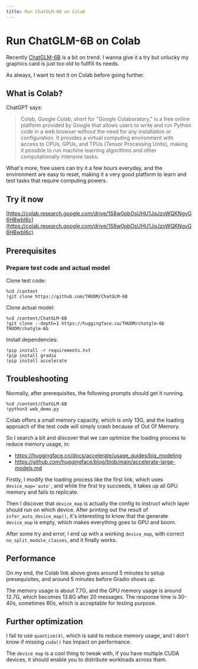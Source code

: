 ```yaml
---
title: Run ChatGLM-6B on Colab
---
```


# Run ChatGLM-6B on Colab

Recently [ChatGLM-6B](https://github.com/THUDM/ChatGLM-6B) is a bit on trend. I wanna give it a try but unlucky my graphics card is just too old to fullfill its needs.

As always, I want to test it on Colab before going further.

## What is Colab?

ChatGPT says:

> Colab, Google Colab, short for "Google Colaboratory," is a free online platform provided by Google that allows users to write and run Python code in a web browser without the need for any installation or configuration. It provides a virtual computing environment with access to CPUs, GPUs, and TPUs (Tensor Processing Units), making it possible to run machine learning algorithms and other computationally intensive tasks.

What's more, free users can try it a few hours everyday, and the environment are easy to reset, making it a very good platform to learn and test tasks that require computing powers.

## Try it now

[https://colab.research.google.com/drive/1S8w0pbOsUHU1JqJzoWQKNgvG6HBwbI6c](https://colab.research.google.com/drive/1S8w0pbOsUHU1JqJzoWQKNgvG6HBwbI6c)

## Prerequisites

### Prepare test code and actual model

Clone test code:

```jupyter
%cd /content
!git clone https://github.com/THUDM/ChatGLM-6B
```

Clone actual model:

```
%cd /content/ChatGLM-6B
!git clone --depth=1 https://huggingface.co/THUDM/chatglm-6b THUDM/chatglm-6b
```

Install dependencies:

```
!pip install -r requirements.txt
!pip install gradio
!pip install accelerate
```

## Troubleshooting

Normally, after prerequisites, the following prompts should get it running.

```
%cd /content/ChatGLM-6B
!python3 web_demo.py
```

Colab offers a small memory capacity, which is only 13G, and the loading approach of the test code will simply crash because of Out Of Memory.

So I search a bit and discover that we can optimize the loading process to reduce memory usage, in:

* https://huggingface.co/docs/accelerate/usage_guides/big_modeling
* https://github.com/huggingface/blog/blob/main/accelerate-large-models.md

Firstly, I modify the loading process like the first link, which uses `device_map='auto'`, and while the first try succeeds, it takes up all GPU memory and fails to replicate.

Then I discover that `device_map` is actually the config to instruct which layer should run on which device. After printing out the result of `infer_auto_device_map()`, it's interesting to know that the generate `device_map` is empty, which makes everything goes to GPU and boom.

After some try and error, I end up with a working `device_map`, with correct `no_split_module_classes`, and it finally works.

## Performance

On my end, the Colab link above gives around 5 minutes to setup presequisites, and around 5 minutes before Gradio shows up.

The memory usage is about 7.7G, and the GPU memory usage is around 12.7G, which becomes 13.8G after 20 messages. The response time is 30-40s, sometimes 60s, which is acceptable for testing purpose.

## Further optimization

I fail to use `quantize(4)`, which is said to reduce memory usage, and I don't know if missing `cuda()` has impact on performance.

The `device_map` is a cool thing to tweak with, if you have multiple CUDA devices, it should enable you to distribute workloads across them.
